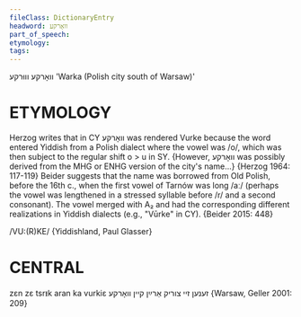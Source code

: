 ```yaml
---
fileClass: DictionaryEntry
headword: וואָרקע
part_of_speech: 
etymology: 
tags: 
---
```

וואָרקע
וווּרקע
'Warka (Polish city south of Warsaw)'

ETYMOLOGY
===========
Herzog writes that in CY וואָרקע was rendered Vurke because the word entered Yiddish from a Polish dialect where the vowel was /o/, which was then subject to the regular shift o > u in SY. {However, וואָרקע was possibly derived from the MHG or ENHG version of the city's name...}
{Herzog 1964: 117-119}
Beider suggests that the name was borrowed from Old Polish, before the 16th c., when the first vowel of Tarnów was long /aː/ (perhaps the vowel was lengthened in a stressed syllable before /r/ and a second consonant). The vowel merged with A₂ and had the corresponding different realizations in Yiddish dialects (e.g., "Vūrke" in CY). 
{Beider 2015: 448}

/VU:(R)KE/ {Yiddishland, Paul Glasser}

CENTRAL
========

zɛn zɛ tsrᵻk aran ka vurkiɛ זענען זיי צוריק אַרײַן קיין וואָרקע {Warsaw, Geller 2001: 209}
